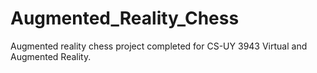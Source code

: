 # Augmented_Reality_Chess
Augmented reality chess project completed for CS-UY 3943 Virtual and Augmented Reality.
